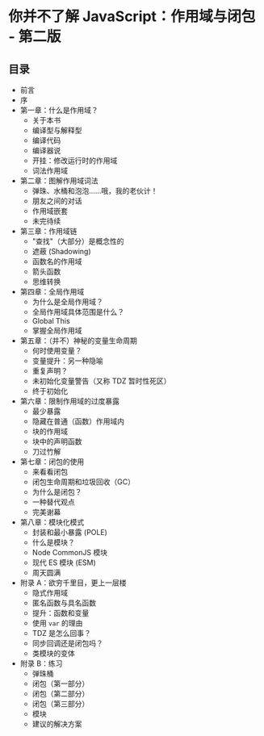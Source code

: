 # 你并不了解 JavaScript：作用域与闭包 - 第二版

## 目录

-   前言
-   序
-   第一章：什么是作用域？
    -   关于本书
    -   编译型与解释型
    -   编译代码
    -   编译器说
    -   开挂：修改运行时的作用域
    -   词法作用域
-   第二章：图解作用域词法
    -   弹珠、水桶和泡泡……哦，我的老伙计！
    -   朋友之间的对话
    -   作用域嵌套
    -   未完待续
-   第三章：作用域链
    -   "查找"（大部分）是概念性的
    -   遮蔽 (Shadowing)
    -   函数名的作用域
    -   箭头函数
    -   思维转换
-   第四章：全局作用域
    -   为什么是全局作用域？
    -   全局作用域具体范围是什么？
    -   Global This
    -   掌握全局作用域
-   第五章：（并不）神秘的变量生命周期
    -   何时使用变量？
    -   变量提升：另一种隐喻
    -   重复声明？
    -   未初始化变量警告（又称 TDZ 暂时性死区）
    -   终于初始化
-   第六章：限制作用域的过度暴露
    -   最少暴露
    -   隐藏在普通（函数）作用域内
    -   块的作用域
    -   块中的声明函数
    -   刀过竹解
-   第七章：闭包的使用
    -   来看看闭包
    -   闭包生命周期和垃圾回收（GC）
    -   为什么是闭包？
    -   一种替代观点
    -   完美谢幕
-   第八章：模块化模式
    -   封装和最小暴露 (POLE)
    -   什么是模块？
    -   Node CommonJS 模块
    -   现代 ES 模块 (ESM)
    -   周天圆满
-   附录 A：欲穷千里目，更上一层楼
    -   隐式作用域
    -   匿名函数与具名函数
    -   提升：函数和变量
    -   使用 `var` 的理由
    -   TDZ 是怎么回事？
    -   同步回调还是闭包吗？
    -   类模块的变体
-   附录 B：练习
    -   弹珠桶
    -   闭包（第一部分）
    -   闭包（第二部分）
    -   闭包（第三部分）
    -   模块
    -   建议的解决方案
